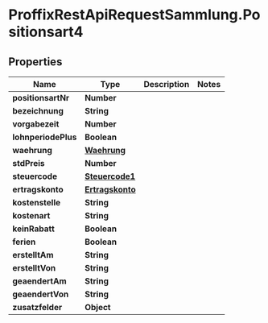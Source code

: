 # ProffixRestApiRequestSammlung.Positionsart4

## Properties
Name | Type | Description | Notes
------------ | ------------- | ------------- | -------------
**positionsartNr** | **Number** |  | 
**bezeichnung** | **String** |  | 
**vorgabezeit** | **Number** |  | 
**lohnperiodePlus** | **Boolean** |  | 
**waehrung** | [**Waehrung**](Waehrung.md) |  | 
**stdPreis** | **Number** |  | 
**steuercode** | [**Steuercode1**](Steuercode1.md) |  | 
**ertragskonto** | [**Ertragskonto**](Ertragskonto.md) |  | 
**kostenstelle** | **String** |  | 
**kostenart** | **String** |  | 
**keinRabatt** | **Boolean** |  | 
**ferien** | **Boolean** |  | 
**erstelltAm** | **String** |  | 
**erstelltVon** | **String** |  | 
**geaendertAm** | **String** |  | 
**geaendertVon** | **String** |  | 
**zusatzfelder** | **Object** |  | 


